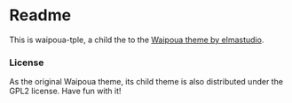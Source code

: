 # Readme
This is waipoua-tple, a child the to the [Waipoua theme by elmastudio](http://themes.elmastudio.de/waipoua/).

### License
As the original Waipoua theme, its child theme is also distributed under the GPL2 license. Have fun with it!
